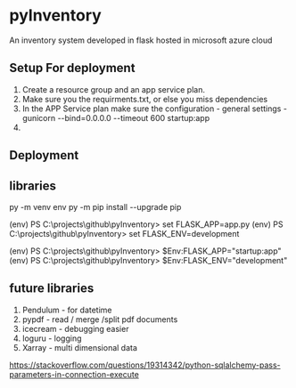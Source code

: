 # pyInventory
An inventory system developed in flask hosted in microsoft azure cloud

## Setup For deployment
1. Create  a resource group and an app service plan.
2. Make sure you the requirments.txt, or else you miss dependencies
3. In the APP Service plan make sure the configuration - general settings - 
    gunicorn --bind=0.0.0.0 --timeout 600 startup:app  
4. 

## Deployment

## libraries
py -m venv env
 py -m pip install --upgrade pip      
 
(env) PS C:\projects\github\pyInventory> set FLASK_APP=app.py
(env) PS C:\projects\github\pyInventory> set FLASK_ENV=development


(env) PS C:\projects\github\pyInventory> $Env:FLASK_APP="startup:app"
(env) PS C:\projects\github\pyInventory> $Env:FLASK_ENV="development"

## future libraries
1. Pendulum - for datetime
2. pypdf - read / merge /split pdf documents
3. icecream - debugging easier
4. loguru - logging 
5. Xarray - multi dimensional data

https://stackoverflow.com/questions/19314342/python-sqlalchemy-pass-parameters-in-connection-execute